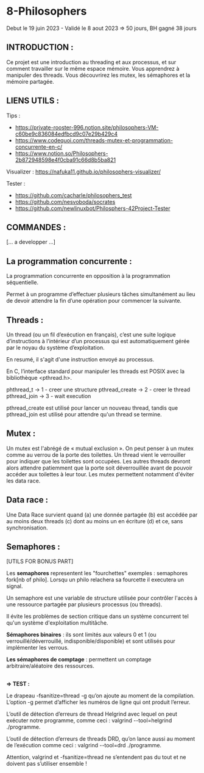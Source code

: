 # **8-Philosophers**

Debut le 19 juin 2023 - Validé le 8 aout 2023 => 50 jours, BH gagné 38 jours

## **INTRODUCTION :**

Ce projet est une introduction au threading et aux processus, et sur comment travailler
sur le même espace mémoire.
Vous apprendrez à manipuler des threads.
Vous découvrirez les mutex, les sémaphores et la mémoire partagée.


## **LIENS UTILS :**

Tips : 
- https://private-rooster-996.notion.site/philosophers-VM-c60be9c836084edfbcd9c07e29b429c4
- https://www.codequoi.com/threads-mutex-et-programmation-concurrente-en-c/
- https://www.notion.so/Philosophers-2b872948598e4f0cba91c66d8b5ba821

Visualizer : https://nafuka11.github.io/philosophers-visualizer/

Tester : 
- https://github.com/cacharle/philosophers_test
- https://github.com/nesvoboda/socrates
- https://github.com/newlinuxbot/Philosphers-42Project-Tester

## **COMMANDES :**

[... a developper ...]


## **La programmation concurrente :**

La programmation concurrente en opposition à la programmation séquentielle.

Permet à un programme d’effectuer plusieurs tâches simultanément au lieu de devoir attendre la fin d’une opération pour commencer la suivante.

## **Threads :**

Un thread (ou un fil d’exécution en français), c’est une suite logique d’instructions à l’intérieur d’un processus qui est automatiquement gérée par le noyau du système d’exploitation.

En resumé, il s'agit d'une instruction envoyé au processus. 

En C, l’interface standard pour manipuler les threads est POSIX avec la bibliothèque <pthread.h>.

phthread_t      ->  1 - creer une structure
pthread_create  ->  2 - creer le thread
pthread_join    ->  3 - wait execution

pthread_create est utilisé pour lancer un nouveau thread, tandis que pthread_join est utilisé pour attendre qu'un thread se termine.

## **Mutex :**

Un mutex est l'abrégé de « mutual exclusion ».
On peut penser à un mutex comme au verrou de la porte des toilettes. Un thread vient le verrouiller pour indiquer que les toilettes sont occupées. Les autres threads devront alors attendre patiemment que la porte soit déverrouillée avant de pouvoir accéder aux toilettes à leur tour.
Les mutex permettent notamment d'éviter les data race. 

## **Data race :**

Une Data Race survient quand (a) une donnée partagée (b) est accédée par au moins deux threads (c) dont au moins un en écriture (d) et ce, sans synchronisation.

## **Semaphores :**

[UTILS FOR BONUS PART]

Les **semaphores** representent les "fourchettes" exemples : semaphores fork[nb of philo].
Lorsqu un philo relachera sa fourcette il executera un signal.

Un semaphore est une variable de structure utilisée pour contrôler l'accès à une ressource partagée par plusieurs processus (ou threads).

Il évite les problèmes de section critique dans un système concurrent tel qu'un système d'exploitation multitâche.

**Sémaphores binaires** : ils sont limités aux valeurs 0 et 1 (ou verrouillé/déverrouillé, indisponible/disponible) et sont utilisés pour implémenter les verrous.

**Les sémaphores de comptage** : permettent un comptage arbitraire/aléatoire des ressources.

##
##

**=> TEST :**

Le drapeau -fsanitize=thread -g qu’on ajoute au moment de la compilation. L’option -g permet d’afficher les numéros de ligne qui ont produit l’erreur.

L’outil de détection d’erreurs de thread Helgrind avec lequel on peut exécuter notre programme, comme ceci : 
valgrind --tool=helgrind ./programme.

L’outil de détection d’erreurs de threads DRD, qu’on lance aussi au moment de l’exécution comme ceci : 
valgrind --tool=drd ./programme.

Attention, valgrind et -fsanitize=thread ne s’entendent pas du tout et ne doivent pas s’utiliser ensemble !

